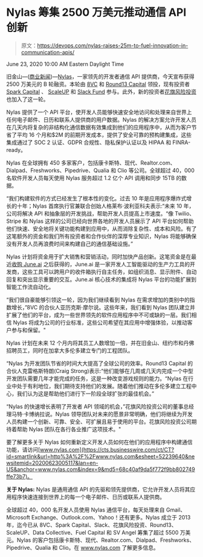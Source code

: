 # Nylas 筹集 2500 万美元推动通信 API 创新

> 原文：<https://devops.com/nylas-raises-25m-to-fuel-innovation-in-communication-apis/>

June 23, 2020 10:00 AM Eastern Daylight Time

旧金山—([商业新闻](https://www.businesswire.com/))—[Nylas](https://cts.businesswire.com/ct/CT?id=smartlink&url=https%3A%2F%2Fwww.nylas.com%2F&esheet=52239640&newsitemid=20200623005117&lan=en-US&anchor=Nylas&index=1&md5=a3b4f3ffde8f9241a4f816695595d928)，一家领先的开发者通信 API 提供商，今天宣布获得 2500 万美元的 B 轮融资。本轮由 [8VC](https://cts.businesswire.com/ct/CT?id=smartlink&url=https%3A%2F%2F8vc.com%2F&esheet=52239640&newsitemid=20200623005117&lan=en-US&anchor=8VC&index=2&md5=99bb05e66f565e6ac74656d25db3ffd4) 和 [Round13 Capital](https://cts.businesswire.com/ct/CT?id=smartlink&url=http%3A%2F%2Fround13.com%2F&esheet=52239640&newsitemid=20200623005117&lan=en-US&anchor=Round13+Capital&index=3&md5=140f06b6fdae8d43eb10f5abda19d877) 领投，现有投资者 [Spark Capital](https://cts.businesswire.com/ct/CT?id=smartlink&url=https%3A%2F%2Fwww.sparkcapital.com%2F&esheet=52239640&newsitemid=20200623005117&lan=en-US&anchor=Spark+Capital&index=4&md5=0c19d165aaa095d5bf0d32c98f482e2f) 、 [ScaleUP](https://cts.businesswire.com/ct/CT?id=smartlink&url=https%3A%2F%2Fwww.scale-up.vc%2F&esheet=52239640&newsitemid=20200623005117&lan=en-US&anchor=ScaleUP&index=5&md5=1e66feec30b6c3828ea9b1c09aa447ca) 和 [Slack Fund](https://cts.businesswire.com/ct/CT?id=smartlink&url=https%3A%2F%2Fslack.com%2Fdevelopers%2Ffund&esheet=52239640&newsitemid=20200623005117&lan=en-US&anchor=Slack+Fund&index=6&md5=83d7a58d04cbaba45cfccfa836f8d5ba) 参与。此外，新的投资者[花旗风险投资](https://cts.businesswire.com/ct/CT?id=smartlink&url=https%3A%2F%2Fciti.com%2Fventures%2Findex.html&esheet=52239640&newsitemid=20200623005117&lan=en-US&anchor=Citi+Ventures&index=7&md5=ba5eb4b453e85a0bcf48b77b4b5ebed1)也加入了这一轮。

Nylas 提供了一个 API 平台，使开发人员能够快速安全地访问和处理来自世界上任何电子邮件、日历和联系人提供商的用户数据。Nylas 的解决方案允许开发人员在几天内将复杂的非结构化通信数据有效集成到他们的应用程序中，从而为客户节省了平均 16 个月和$2M 的前期开发成本，提供了安全可靠的预构建集成，这些集成通过了 SOC 2 认证、GDPR 合规性、隐私保护认证以及 HIPAA 和 FINRA-ready。

Nylas 在全球拥有 450 多家客户，包括康卡斯特、现代、Realtor.com、Dialpad、Freshworks、Pipedrive、Qualia 和 Clio 等公司。全球超过 40，000 名软件开发人员每天使用 Nylas 服务超过 1.2 亿个 API 调用和同步 15TB 的数据。

“我们构建软件的方式已经发生了根本性的变化。过去 10 年是应用程序爆炸式增长的十年；Nylas 首席执行官兼联合创始人格莱布·波利亚科夫表示:“未来 10 年，公司将解决 API 和抽象层的开发挑战，帮助开发人员提高上市速度。“像 Twilio、Stripe 和 Nylas 这样的公司已经向世界各地的开发人员展示了 API 平台如何帮助他们快速、安全地将关键功能构建到应用中，从而消除复杂性、成本和风险。有了这笔额外的资金和我们所有投资者和合作伙伴的深厚专业知识，Nylas 将能够确保没有开发人员再浪费时间来构建自己的通信基础设施。”

Nylas 计划将资金用于扩大销售和营销活动，同时加快产品创新。这笔资金是在最近[收购 June.ai](https://cts.businesswire.com/ct/CT?id=smartlink&url=https%3A%2F%2Fwww.prnewswire.com%2Fnews-releases%2Fnylas-announces-acquisition-of-juneai-301025023.html&esheet=52239640&newsitemid=20200623005117&lan=en-US&anchor=acquisition+of+June.ai&index=8&md5=07320daf575431d4089eb6e1fa557e36) 之后获得的，June.ai 是一家开发人工智能驱动的生产力工具的开发商，这些工具可以跨用户的收件箱执行自主任务，如组织消息、显示附件、自动回复和突出显示重要的交互。June.ai 核心技术的集成将 Nylas 平台的功能扩展到智能工作流自动化。

“我们很自豪能够引领这一轮，因为我们继续看到 Nylas 在需求增加的类别中的指数增长，”8VC 的合伙人亚历克斯·摩尔说。这些年来，我们看到 Nylas 团队建立并扩展了他们的平台，成为一些世界领先的软件应用程序中不可或缺的一层。我们相信 Nylas 将成为公司的行业标准，这些公司希望在其应用中增强体验，以推动客户参与和保留。"

Nylas 计划在未来 12 个月内将其员工人数增加一倍，并在旧金山、纽约市和丹佛招聘员工，同时在加拿大多伦多建立专门的工程团队。

“Nylas 为开发团队节省的时间大大提高了全球公司的效率。Round13 Capital 的合伙人克雷格斯特朗(Craig Strong)表示:“他们能够在几周或几天内完成一个中型开发团队需要几年才能完成的任务，这是一种改变游戏规则的能力。“Nylas 在行业中处于有利地位，我们期待支持他们的发展。随着他们推动在多伦多建立工程中心，我们认为这是帮助他们进行下一阶段全球扩张的最佳机会。”

“Nylas 的快速增长表明了开发者 API 领域的机会，”花旗风险投资公司的董事总经理马特·卡博纳拉说。Nylas 领导团队对未来的愿景非常明确，他们将继续为开发人员构建一个创新、可靠、安全、可扩展且易于使用的平台。花旗风险投资公司期待着帮助 Nylas 团队在各行各业推广这项技术。"

要了解更多关于 Nylas 如何重新定义开发人员如何在他们的应用程序中构建通信功能，请访问[www.nylas.com](https://cts.businesswire.com/ct/CT?id=smartlink&url=http%3A%2F%2Fwww.nylas.com&esheet=52239640&newsitemid=20200623005117&lan=en-US&anchor=www.nylas.com&index=9&md5=68c40af9da5f772f9bb802749ffe73b7)。

**关于 Nylas:** Nylas 是通用通信 API 的先驱和领先提供商，它允许开发人员将其应用程序快速连接到世界上的每一个电子邮件、日历或联系人提供商。

全球超过 40，000 名开发人员使用 Nylas 通信平台，每天处理来自 Gmail、Microsoft Exchange、Outlook.com、Yahoo！还有更多。Nylas 成立于 2013 年，迄今已从 8VC、Spark Capital、Slack、花旗风险投资、Round13、ScaleUP、Data Collective、Fuel Capital 和 SV Angel 筹集了超过 5500 万美元。Nylas 的客户包括康卡斯特、现代、Realtor.com、Dialpad、Freshworks、Pipedrive、Qualia 和 Clio。在 www.nylas.com 了解更多信息。